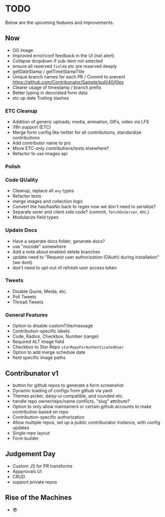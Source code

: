 # TODO

Below are the upcoming features and improvements.

## Now

- OG Image
- Improved error/conf feedback in the UI (not alert)
- Collapse dropdown if sub-item not selected
- ensure all reserved `field`s etc are reserved deeply
- getDateStamp / getTimeStampTitle
- Unique branch names for each PR / Commit to prevent https://github.com/Contribunator/Sample/pull/40/files
- Clearer usage of timestamp / branch prefix
- Better typing in decorated form data
- etc up date Trailing slashes

### ETC Cleanup

- Addition of generic uploads; media, animation, GIFs, video via LFS
- i18n support (ETC)
- Merge form config like twitter for all contributions, standardize contributions
- Add contributor name to prs
- Move ETC-only contributions/tests elsewhere?
- Refactor to use images api

### Polish

### Code QUality

- Cleanup, replace all `any` types
- Refactor tests
- merge images and collection logic
- Convert the has/hasNo back to regex now we don't need to serialize?
- Separate serer and client side code? (commit, `fetchOnServer`, etc.)
- Modularize field types

### Update Docs

- Have a seperate docs folder, generate docs?
- use "nocode" somewhere
- Add a note about enabled delete branches
- update need to "Request user authorization (OAuth) during installation" (we dont)
- don't need to opt-out of refresh user access token

### Tweets

- Disable Quote, Meida, etc.
- Poll Tweets
- Thread Tweets

### General Features

- Option to disable customTitle/message
- Contribution-specific labels
- Code, Radios, Checkbox, Number (range)
- Required ALT image field
- Checkbox to Star Repo `starRepoForAuthenticatedUser`
- Option to add merge schedule date
- field specific image paths

## Contribunator v1

- button for github repos to generate a form screenshot
- Dynamic loading of configs from github via yaml
- Themes picker, daisy-ui compatible, and rounded etc.
- handle repo owner/repo/name conflicts, "slug" attribute?
- Option to only allow maintainers or certain github accounts to make contribution based on repo
- Contribution-specific authorization
- Allow multiple repos, set up a public contribunator instance, with config updates
- Single repo layout
- Form builder

## Judgement Day

- Custom JS for PR transforms
- Appprovals UI
- CRUD
- support private repos

## Rise of the Machines

- 😎
